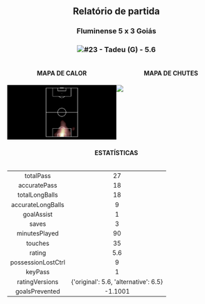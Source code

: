 <h2 style="text-align: center;">Relatório de partida</h3>

<h3 style="text-align: center;">Fluminense 5 x 3 Goiás</h3>

<h3 style="text-align: center;"><img src="https://api.sofascore.com/api/v1/player/552172/image">#23 - Tadeu (G) - 5.6</h3>

<div style="text-align: left; display: grid; grid-template-columns: 1fr 1fr;">
  <div>
    <h4 style="text-align: center;">MAPA DE CALOR</h3>
    <img src=../players/heatmaps/11067459_552172.png>
</div>
  <div>
    <h4 style="text-align: center;">MAPA DE CHUTES</h3>
    <img src=../players/shotmaps/11067459_552172.png>
  </div>
</div>

<h4 style="text-align: center;">ESTATÍSTICAS</h3>
<div style="text-align: center; display: grid; grid-template-columns: 1fr;">
  <div>
    <table>
        <tr>
            <td>totalPass
            </td>
            <td>27
            </td>
        </tr><tr>
            <td>accuratePass
            </td>
            <td>18
            </td>
        </tr><tr>
            <td>totalLongBalls
            </td>
            <td>18
            </td>
        </tr><tr>
            <td>accurateLongBalls
            </td>
            <td>9
            </td>
        </tr><tr>
            <td>goalAssist
            </td>
            <td>1
            </td>
        </tr><tr>
            <td>saves
            </td>
            <td>3
            </td>
        </tr><tr>
            <td>minutesPlayed
            </td>
            <td>90
            </td>
        </tr><tr>
            <td>touches
            </td>
            <td>35
            </td>
        </tr><tr>
            <td>rating
            </td>
            <td>5.6
            </td>
        </tr><tr>
            <td>possessionLostCtrl
            </td>
            <td>9
            </td>
        </tr><tr>
            <td>keyPass
            </td>
            <td>1
            </td>
        </tr><tr>
            <td>ratingVersions
            </td>
            <td>{'original': 5.6, 'alternative': 6.5}
            </td>
        </tr><tr>
            <td>goalsPrevented
            </td>
            <td>-1.1001
            </td>
        </tr>
        </table>
</div>